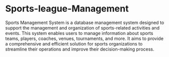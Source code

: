 # Sports-league-Management
Sports Management System is a database management system designed to support the
management and organization of sports-related activities and events. This system
enables users to manage information about sports teams, players, coaches, venues,
tournaments, and more. It aims to provide a comprehensive and efficient solution for
sports organizations to streamline their operations and improve their decision-making
process.
